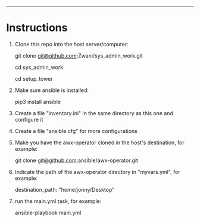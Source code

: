 ---

# Instructions

1) Clone this repo into the host server/computer:

    git clone git@github.com:Zwani/sys_admin_work.git

    cd sys_admin_work
    
    cd setup_tower

2) Make sure ansible is installed:

    pip3 install ansible

3) Create a file "inventory.ini" in the same directory as this one and configure it

4) Create a file "ansible.cfg" for more configurations

5) Make you have the awx-operator cloned in the host's destination, for example:

    git clone git@github.com:ansible/awx-operator.git

6) Indicate the path of the awx-operator directory in "myvars.yml", for example:

    destination_path: "home/jonny/Desktop"


6) run the main.yml task, for example:

    ansible-playbook main.yml
